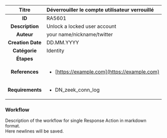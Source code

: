 | Titre                       | Déverrouiller le compte utilisateur verrouillé         |
|:---------------------------:|:--------------------|
| **ID**                      | RA5601            |
| **Description**             | Unlock a locked user account   |
| **Auteur**                  | your name/nickname/twitter        |
| **Creation Date**           | DD.MM.YYYY |
| **Catégorie**                | Identity      |
| **Étapes**                   || 
| **References** |<ul><li>[https://example.com](https://example.com)</li></ul>|
| **Requirements** |<ul><li>DN_zeek_conn_log</li></ul>|

### Workflow

Description of the workflow for single Response Action in markdown format.  
Here newlines will be saved.
